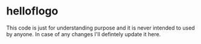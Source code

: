 # helloflogo
This code is just for understanding purpose and it is never intended to used by anyone. In case of any changes I'll defintely update it here.
